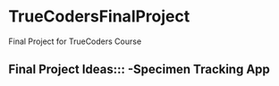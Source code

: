 # TrueCodersFinalProject
Final Project for TrueCoders Course


Final Project Ideas:::
  -Specimen Tracking App
  -
